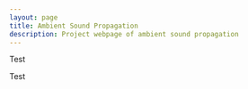 ```yaml
---
layout: page
title: Ambient Sound Propagation
description: Project webpage of ambient sound propagation
---
```


Test

Test
